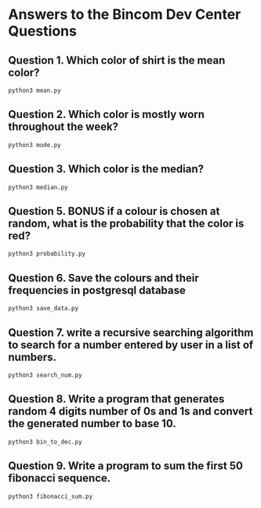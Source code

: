 # Answers to the Bincom Dev Center Questions

## Question 1. Which color of shirt is the mean color?
```
python3 mean.py
```

## Question 2. Which color is mostly worn throughout the week?
```
python3 mode.py
```

## Question 3.  Which color is the median?
```
python3 median.py
```

## Question 5. BONUS if a colour is chosen at random, what is the probability that the color is red?
```
python3 probability.py
```

## Question 6. Save the colours and their frequencies in postgresql database
```
python3 save_data.py
```

## Question 7. write a recursive searching algorithm to search for a number entered by user in a list of numbers.
```
python3 search_num.py
```

## Question 8. Write a program that generates random 4 digits number of 0s and 1s and convert the generated number to base 10.
```
python3 bin_to_dec.py
```

## Question 9. Write a program to sum the first 50 fibonacci sequence.
```
python3 fibonacci_sum.py
```
